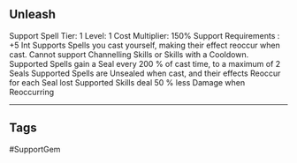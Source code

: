 ## Unleash
Support
Spell
Tier: 1
Level: 1
Cost Multiplier: 150%
Support Requirements : +5 Int
Supports Spells you cast yourself, making their effect reoccur when cast. Cannot support Channelling Skills or Skills with a Cooldown.
Supported Spells gain a Seal every 200 % of cast time, to a maximum of 2 Seals Supported Spells are Unsealed when cast, and their effects Reoccur for each Seal lost
Supported Skills deal 50 % less Damage when Reoccurring

---
## Tags
#SupportGem
